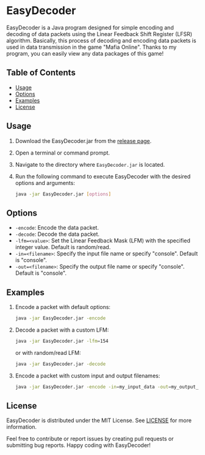# EasyDecoder

EasyDecoder is a Java program designed for simple encoding and decoding of data packets using the Linear Feedback Shift Register (LFSR) algorithm. Basically, this process of decoding and encoding data packets is used in data transmission in the game "Mafia Online". Thanks to my program, you can easily view any data packages of this game!

## Table of Contents

- [Usage](#usage)
- [Options](#options)
- [Examples](#examples)
- [License](#license)

## Usage

1. Download the EasyDecoder.jar from the [release page](https://github.com/McAshesha/EasyDecoder/releases).

2. Open a terminal or command prompt.

3. Navigate to the directory where `EasyDecoder.jar` is located.

4. Run the following command to execute EasyDecoder with the desired options and arguments:

   ```bash
   java -jar EasyDecoder.jar [options]
   ```

## Options

- `-encode`: Encode the data packet.
- `-decode`: Decode the data packet.
- `-lfm=<value>`: Set the Linear Feedback Mask (LFM) with the specified integer value. Default is random/read.
- `-in=<filename>`: Specify the input file name or specify "console". Default is "console".
- `-out=<filename>`: Specify the output file name or specify "console". Default is "console".

## Examples

1. Encode a packet with default options:
   ```bash
   java -jar EasyDecoder.jar -encode
   ```

2. Decode a packet with a custom LFM:
   ```bash
   java -jar EasyDecoder.jar -lfm=154
   ```
   or with random/read LFM:
   ```bash
   java -jar EasyDecoder.jar -decode
   ```

3. Encode a packet with custom input and output filenames:
   ```bash
   java -jar EasyDecoder.jar -encode -in=my_input_data -out=my_output_data
   ```

## License

EasyDecoder is distributed under the MIT License. See [LICENSE](LICENSE) for more information.

Feel free to contribute or report issues by creating pull requests or submitting bug reports. Happy coding with EasyDecoder!